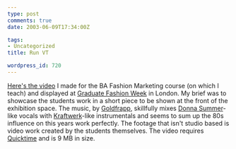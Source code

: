 ```yaml
---
type: post
comments: true
date: 2003-06-09T17:34:00Z

tags:
- Uncategorized
title: Run VT

wordpress_id: 720
---
```


[Here's the video](http://homepage.mac.com/systemattic/iMovieTheater3.html) I made for the BA Fashion Marketing course (on which I teach) and displayed at [Graduate Fashion Week](http://www.gfw.org.uk/) in London. My brief was to showcase the students work in a short piece to be shown at the front of the exhibition space. The music, by [Goldfrapp](http://www.discogs.com/artist/Goldfrapp), skillfully mixes [Donna Summer](http://www.warr.org/summer.html)-like vocals with [Kraftwerk](http://www.kraftwerk.com)-like instrumentals and seems to sum up the 80s influence on this years work perfectly. The footage that isn't studio based is video work created by the students themselves. The video requires [Quicktime](http://www.apple.com/quicktime/) and is 9 MB in size. 
